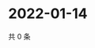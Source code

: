 # 2022-01-14

共 0 条

<!-- BEGIN WEIBO -->
<!-- 最后更新时间 Fri Jan 14 2022 06:12:04 GMT+0800 (China Standard Time) -->

<!-- END WEIBO -->
